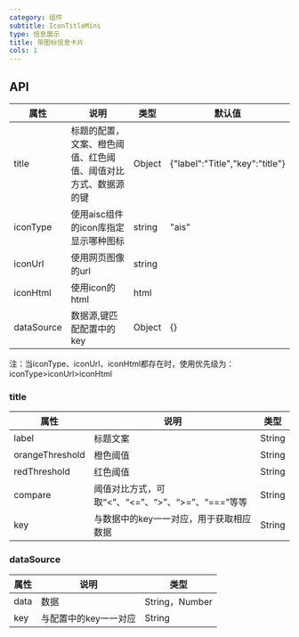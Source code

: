 ```yaml
---
category: 组件
subtitle: IconTitleMini
type: 信息展示
title: 带图标信息卡片
cols: 1
---
```


## API

属性 | 说明 | 类型 | 默认值
--------- | -------------| -------------| -------------
title | 标题的配置，文案、橙色阈值、红色阈值、阈值对比方式、数据源的键| Object | {"label":"Title","key":"title"}
iconType | 使用aisc组件的icon库指定显示哪种图标| string| "ais"
iconUrl | 使用网页图像的url| string|
iconHtml| 使用icon的html| html| <Icon type="ais" size="large"/>
dataSource| 数据源,键匹配配置中的key| Object| {}

注：当iconType、iconUrl、iconHtml都存在时，使用优先级为：iconType>iconUrl>iconHtml

### title

属性 | 说明 | 类型
--------- | -------------| -------------
label | 标题文案| String|
orangeThreshold | 橙色阈值| String|
redThreshold | 红色阈值| String|
compare | 阈值对比方式，可取“<”、“<=”、“>”、“>=”、“===”等等| String|
key | 与数据中的key一一对应，用于获取相应数据| String|

### dataSource

属性 | 说明 | 类型
--------- | -------------| -------------
data | 数据| String，Number|
key | 与配置中的key一一对应| String|

